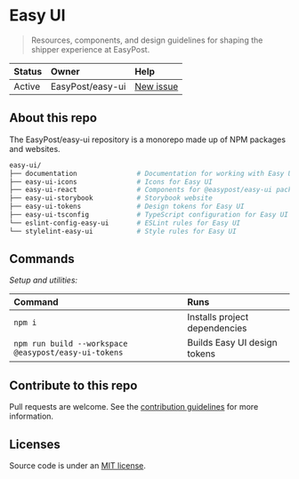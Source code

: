 # Easy UI

> Resources, components, and design guidelines for shaping the shipper experience at EasyPost.

| Status | Owner            | Help                                                        |
| :----- | :--------------- | :---------------------------------------------------------- |
| Active | EasyPost/easy-ui | [New issue](https://github.com/EasyPost/easy-ui/issues/new) |

## About this repo

The EasyPost/easy-ui repository is a monorepo made up of NPM packages and websites.

```sh
easy-ui/
├── documentation               # Documentation for working with Easy UI
├── easy-ui-icons               # Icons for Easy UI
├── easy-ui-react               # Components for @easypost/easy-ui package
├── easy-ui-storybook           # Storybook website
├── easy-ui-tokens              # Design tokens for Easy UI
├── easy-ui-tsconfig            # TypeScript configuration for Easy UI
└── eslint-config-easy-ui       # ESLint rules for Easy UI
└── stylelint-easy-ui           # Style rules for Easy UI
```

## Commands

_Setup and utilities:_

| Command                                              | Runs                          |
| :--------------------------------------------------- | :---------------------------- |
| `npm i`                                              | Installs project dependencies |
| `npm run build --workspace @easypost/easy-ui-tokens` | Builds Easy UI design tokens  |

## Contribute to this repo

Pull requests are welcome. See the [contribution guidelines](https://github.com/EasyPost/easy-ui/blob/main/.github/CONTRIBUTING.md) for more information.

## Licenses

Source code is under an [MIT license](https://github.com/EasyPost/.github/blob/main/LICENSE).
